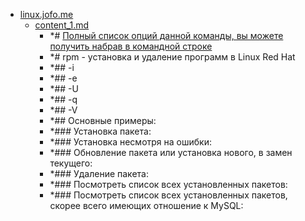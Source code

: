 - <a href = "E:\Node_projects\Node_Way\NBase\_Md\_Index\_Bash\contaners\Learn_this\_stash\Rpm\linux.jofo.me\cat.linux.jofo.me\dir.linux.jofo.me.md">linux.jofo.me</a>
    - <a href = "E:\Node_projects\Node_Way\NBase\_Md\_Index\_Bash\contaners\Learn_this\_stash\Rpm\linux.jofo.me\content_1.md">content_1.md</a>
        - *# <a href="https://linux.jofo.me/223645.html?fclk=54&jsoid=0" target="_blank">Полный список опций данной команды, вы можете получить набрав в командной строке</a>
        - *# rpm - установка и удаление программ в Linux Red Hat
        - *## -i
        - *## -e
        - *## -U
        - *## -q
        - *## -V
        - *## Основные примеры:
        - *### Установка пакета:
        - *### Установка несмотря на ошибки:
        - *### Обновление пакета или установка нового, в замен текущего:
        - *### Удаление пакета:
        - *### Посмотреть список всех установленных пакетов:
        - *### Посмотреть список всех установленных пакетов, скорее всего имеющих отношение к MySQL:
